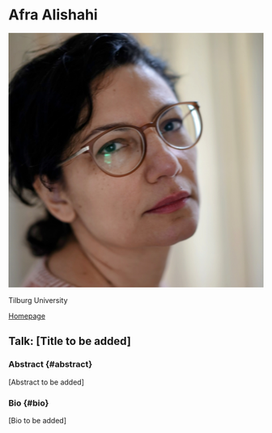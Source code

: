 # Afra Alishahi

![Afra Alishahi](../assets/afra.JPG)

Tilburg University

[Homepage](https://afra.alishahi.name/)

## Talk: [Title to be added]

### Abstract {#abstract}
[Abstract to be added]

### Bio {#bio}
[Bio to be added]
